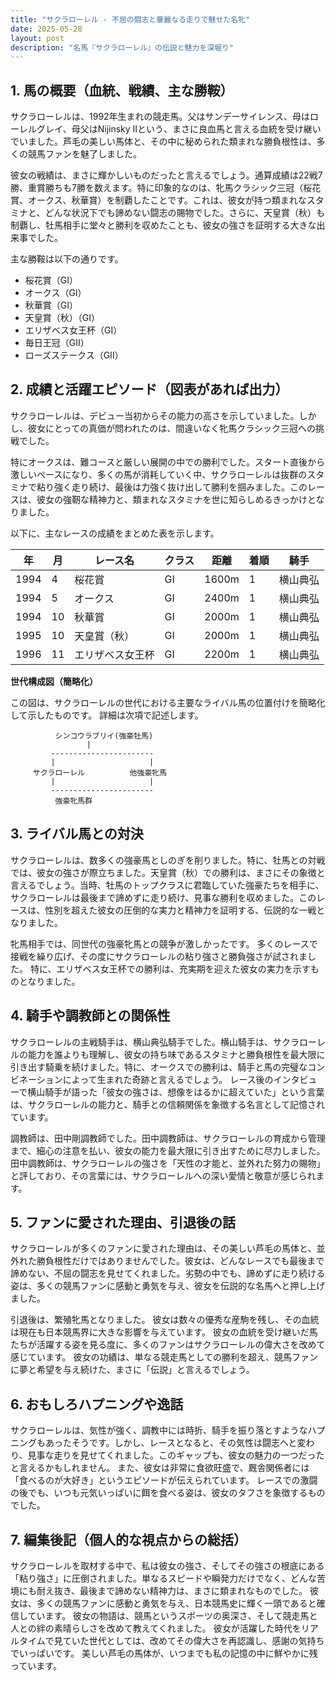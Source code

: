 ```yaml
---
title: "サクラローレル - 不屈の闘志と華麗なる走りで魅せた名牝"
date: 2025-05-28
layout: post
description: "名馬『サクラローレル』の伝説と魅力を深堀り"
---
```


## 1. 馬の概要（血統、戦績、主な勝鞍）

サクラローレルは、1992年生まれの競走馬。父はサンデーサイレンス、母はローレルグレイ、母父はNijinsky IIという、まさに良血馬と言える血統を受け継いでいました。芦毛の美しい馬体と、その中に秘められた類まれな勝負根性は、多くの競馬ファンを魅了しました。

彼女の戦績は、まさに輝かしいものだったと言えるでしょう。通算成績は22戦7勝、重賞勝ちも7勝を数えます。特に印象的なのは、牝馬クラシック三冠（桜花賞、オークス、秋華賞）を制覇したことです。これは、彼女が持つ類まれなスタミナと、どんな状況下でも諦めない闘志の賜物でした。さらに、天皇賞（秋）も制覇し、牡馬相手に堂々と勝利を収めたことも、彼女の強さを証明する大きな出来事でした。

主な勝鞍は以下の通りです。

* 桜花賞（GI）
* オークス（GI）
* 秋華賞（GI）
* 天皇賞（秋）（GI）
* エリザベス女王杯（GI）
* 毎日王冠（GII）
* ローズステークス（GII）


## 2. 成績と活躍エピソード（図表があれば出力）

サクラローレルは、デビュー当初からその能力の高さを示していました。しかし、彼女にとっての真価が問われたのは、間違いなく牝馬クラシック三冠への挑戦でした。

特にオークスは、難コースと厳しい展開の中での勝利でした。スタート直後から激しいペースになり、多くの馬が消耗していく中、サクラローレルは抜群のスタミナで粘り強く走り続け、最後は力強く抜け出して勝利を掴みました。このレースは、彼女の強靭な精神力と、類まれなスタミナを世に知らしめるきっかけとなりました。

以下に、主なレースの成績をまとめた表を示します。

| 年 | 月 | レース名          | クラス | 距離 | 着順 | 騎手      |
|---|----|-----------------|-------|------|------|-----------|
| 1994 | 4 | 桜花賞            | GI    | 1600m| 1    | 横山典弘  |
| 1994 | 5 | オークス            | GI    | 2400m| 1    | 横山典弘  |
| 1994 | 10 | 秋華賞            | GI    | 2000m| 1    | 横山典弘  |
| 1995 | 10 | 天皇賞（秋）      | GI    | 2000m| 1    | 横山典弘  |
| 1996 | 11 | エリザベス女王杯 | GI    | 2200m| 1    | 横山典弘  |


**世代構成図（簡略化）**

この図は、サクラローレルの世代における主要なライバル馬の位置付けを簡略化して示したものです。  詳細は次項で記述します。

```
          シンコウラブリイ(強豪牡馬)
                 |
         -----------------------
         |                     |
     サクラローレル          他強豪牝馬
         |                     |
         -----------------------
          強豪牝馬群
```


## 3. ライバル馬との対決

サクラローレルは、数多くの強豪馬としのぎを削りました。特に、牡馬との対戦では、彼女の強さが際立ちました。天皇賞（秋）での勝利は、まさにその象徴と言えるでしょう。当時、牡馬のトップクラスに君臨していた強豪たちを相手に、サクラローレルは最後まで諦めずに走り続け、見事な勝利を収めました。このレースは、性別を超えた彼女の圧倒的な実力と精神力を証明する、伝説的な一戦となりました。

牝馬相手では、同世代の強豪牝馬との競争が激しかったです。  多くのレースで接戦を繰り広げ、その度にサクラローレルの粘り強さと勝負強さが試されました。  特に、エリザベス女王杯での勝利は、充実期を迎えた彼女の実力を示すものとなりました。


## 4. 騎手や調教師との関係性

サクラローレルの主戦騎手は、横山典弘騎手でした。横山騎手は、サクラローレルの能力を誰よりも理解し、彼女の持ち味であるスタミナと勝負根性を最大限に引き出す騎乗を続けました。特に、オークスでの勝利は、騎手と馬の完璧なコンビネーションによって生まれた奇跡と言えるでしょう。  レース後のインタビューで横山騎手が語った「彼女の強さは、想像をはるかに超えていた」という言葉は、サクラローレルの能力と、騎手との信頼関係を象徴する名言として記憶されています。

調教師は、田中剛調教師でした。田中調教師は、サクラローレルの育成から管理まで、細心の注意を払い、彼女の能力を最大限に引き出すために尽力しました。  田中調教師は、サクラローレルの強さを「天性の才能と、並外れた努力の賜物」と評しており、その言葉には、サクラローレルへの深い愛情と敬意が感じられます。


## 5. ファンに愛された理由、引退後の話

サクラローレルが多くのファンに愛された理由は、その美しい芦毛の馬体と、並外れた勝負根性だけではありませんでした。彼女は、どんなレースでも最後まで諦めない、不屈の闘志を見せてくれました。劣勢の中でも、諦めずに走り続ける姿は、多くの競馬ファンに感動と勇気を与え、彼女を伝説的な名馬へと押し上げました。

引退後は、繁殖牝馬となりました。  彼女は数々の優秀な産駒を残し、その血統は現在も日本競馬界に大きな影響を与えています。  彼女の血統を受け継いだ馬たちが活躍する姿を見る度に、多くのファンはサクラローレルの偉大さを改めて感じています。  彼女の功績は、単なる競走馬としての勝利を超え、競馬ファンに夢と希望を与え続けた、まさに「伝説」と言えるでしょう。


## 6. おもしろハプニングや逸話

サクラローレルは、気性が強く、調教中には時折、騎手を振り落とすようなハプニングもあったそうです。しかし、レースとなると、その気性は闘志へと変わり、見事な走りを見せてくれました。このギャップも、彼女の魅力の一つだったと言えるかもしれません。  また、彼女は非常に食欲旺盛で、厩舎関係者には「食べるのが大好き」というエピソードが伝えられています。  レースでの激闘の後でも、いつも元気いっぱいに餌を食べる姿は、彼女のタフさを象徴するものでした。


## 7. 編集後記（個人的な視点からの総括）

サクラローレルを取材する中で、私は彼女の強さ、そしてその強さの根底にある「粘り強さ」に圧倒されました。単なるスピードや瞬発力だけでなく、どんな苦境にも耐え抜き、最後まで諦めない精神力は、まさに類まれなものでした。  彼女は、多くの競馬ファンに感動と勇気を与え、日本競馬史に輝く一頭であると確信しています。  彼女の物語は、競馬というスポーツの奥深さ、そして競走馬と人との絆の素晴らしさを改めて教えてくれました。  彼女が活躍した時代をリアルタイムで見ていた世代としては、改めてその偉大さを再認識し、感謝の気持ちでいっぱいです。  美しい芦毛の馬体が、いつまでも私の記憶の中に鮮やかに残っています。
